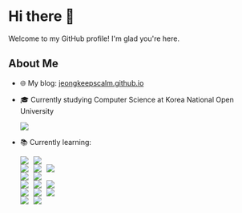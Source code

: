# Hi there 👋

Welcome to my GitHub profile! I'm glad you're here.

## About Me
- 🌐 My blog: [jeongkeepscalm.github.io](https://jeongkeepscalm.github.io)
- 🎓 Currently studying Computer Science at Korea National Open University
  <div style="display: flex; flex-wrap: wrap; gap: 10px;">
      <img src="https://img.shields.io/badge/Korea%20National%20Open%20University-007396?style=for-the-badge&logo=OpenJDK&logoColor=white">
  </div>
- 📚 Currently learning:
  <div style="display: flex; flex-wrap: wrap; gap: 10px;">
      <img src="https://img.shields.io/badge/java-007396?style=for-the-badge&logo=OpenJDK&logoColor=white">
      <img src="https://img.shields.io/badge/Python-3776AB?style=for-the-badge&logo=Python&logoColor=white">
  </div>

  <div style="display: flex; flex-wrap: wrap; gap: 10px;">
      <img src="https://img.shields.io/badge/Spring-6DB33F?style=for-the-badge&logo=Spring&logoColor=white">
      <img src="https://img.shields.io/badge/springboot-6DB33F?style=for-the-badge&logo=springboot&logoColor=white">
      <img src="https://img.shields.io/badge/Spring Security-6DB33F?style=for-the-badge&logo=Spring Security&logoColor=white">
  </div>
  
  <div style="display: flex; flex-wrap: wrap; gap: 10px;">
      <img src="https://img.shields.io/badge/Thymeleaf-005F0F?style=for-the-badge&logo=Thymeleaf&logoColor=white">
      <img src="https://img.shields.io/badge/JSP-007396?style=for-the-badge&logo=java&logoColor=white">
  </div>
  
  <div style="display: flex; flex-wrap: wrap; gap: 10px;">
      <img src="https://img.shields.io/badge/MySQL-4479A1?style=for-the-badge&logo=MySQL&logoColor=white">
      <img src="https://img.shields.io/badge/PostgreSQL-336791?style=for-the-badge&logo=PostgreSQL&logoColor=white">
      <img src="https://img.shields.io/badge/Oracle-F80000?style=for-the-badge&logo=Oracle&logoColor=white">
  </div>
  
  <div style="display: flex; flex-wrap: wrap; gap: 10px;">
      <img src="https://img.shields.io/badge/HTML5-E34F26?style=for-the-badge&logo=HTML5&logoColor=white">
      <img src="https://img.shields.io/badge/CSS3-1572B6?style=for-the-badge&logo=CSS3&logoColor=white">
      <img src="https://img.shields.io/badge/JavaScript-F7DF1E?style=for-the-badge&logo=JavaScript&logoColor=white">
  </div>
  
  <div style="display: flex; flex-wrap: wrap; gap: 10px;">
      <img src="https://img.shields.io/badge/Amazon%20EC2-FF9900?style=for-the-badge&logo=Amazon%20EC2&logoColor=white">
      <img src="https://img.shields.io/badge/Amazon%20S3-569A31?style=for-the-badge&logo=Amazon%20S3&logoColor=white">
  </div>


<!--
**jeongkeepscalm/jeongkeepscalm** is a ✨ _special_ ✨ repository because its `README.md` (this file) appears on your GitHub profile.

Here are some ideas to get you started:

- 🔭 I’m currently working on ...
- 🌱 I’m currently learning ...
- 👯 I’m looking to collaborate on ...
- 🤔 I’m looking for help with ...
- 💬 Ask me about ...
- 📫 How to reach me: ...
- 😄 Pronouns: ...
- ⚡ Fun fact: ...
-->
